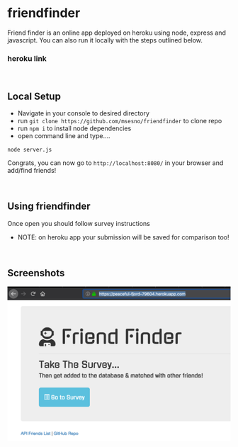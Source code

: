 # friendfinder
Friend finder is an online app deployed on heroku using node, express and javascript. You can also run it locally with the steps outlined below.

### heroku link

  

<br>

## Local Setup
- Navigate in your console to desired directory 
- run ```git clone https://github.com/msesno/friendfinder``` to clone repo
- run ```npm i``` to install node dependencies 
- open command line and type....
```
node server.js
```

Congrats, you can now go to ```http://localhost:8080/``` in your browser and add/find friends! 

<br>

## Using friendfinder
Once open you should follow survey instructions 

- NOTE: on heroku app your submission will be saved for comparison too!

<br>

## Screenshots
<img src="ss1.png"><br>
